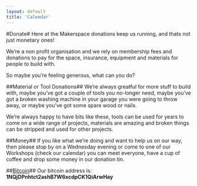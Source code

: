 ```yaml
---
layout: default
title: 'Calendar'
---
```


#Donate#
Here at the Makerspace donations keep us running, and thats not just monetary ones!

We’re a non profit organisation and we rely on membership fees and donations to pay for the space, insurance, equipment and materials for people to build with.

So maybe you’re feeling generous, what can you do?

##Material or Tool Donations##
We’re always greatful for more stuff to build with, maybe you’ve got a couple of tools you no-longer need, maybe you’ve got a broken washing machine in your garage you were going to throw away, or maybe you’ve got some spare wood or nails.

We’re always happy to have bits like these, tools can be used for years to come on a wide range of projects, materials are amazing and broken things can be stripped and used for other projects.

##Money##
If you like what we’re doing and want to help us on our way, then please stop by on a Wednesday evening or come to one of our Workshops (check our calendar) you can meet everyone, have a cup of coffee and drop some money in our donation tin.

##[Bitcoin](bitcoin)##
Our bitcoin address is: **1NQjDPnhtct2ashB7W6xcdpCK1QiArwHay**